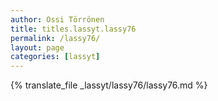 ```yaml
---
author: Ossi Törrönen
title: titles.lassyt.lassy76
permalink: /lassy76/
layout: page
categories: [lassyt]
---
```

{% translate_file _lassyt/lassy76/lassy76.md %}